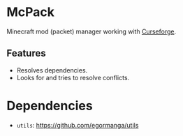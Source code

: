 # McPack
Minecraft mod (packet) manager working with [Curseforge](https://minecraft.curseforge.com).

## Features
- Resolves dependencies.
- Looks for and tries to resolve conflicts.

# Dependencies
* `utils`: https://github.com/egormanga/utils